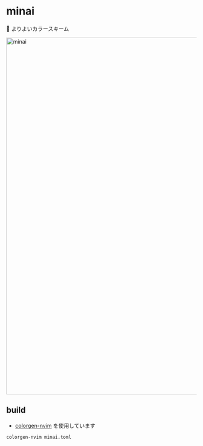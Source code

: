 # minai

💉 よりよいカラースキーム

<img width="942" alt="minai" src="https://github.com/arrow2nd/minai/assets/44780846/f45b224b-ddbb-47f0-91f3-bdd4d9661619">

## build

- [colorgen-nvim](https://github.com/LunarVim/colorgen-nvim?tab=readme-ov-file)
を使用しています

```
colorgen-nvim minai.toml
```
